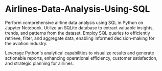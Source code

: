 # Airlines-Data-Analysis-Using-SQL
Perform comprehensive airline data analysis using SQL in Python on Jupyter Notebook. Utilize an SQLite database to extract valuable insights, trends, and patterns from the dataset. Employ SQL queries to efficiently retrieve, filter, and aggregate data, enabling informed decision-making for the aviation industry. 

Leverage Python's analytical capabilities to visualize results and generate actionable reports, enhancing operational efficiency, customer satisfaction, and strategic planning for airlines.
